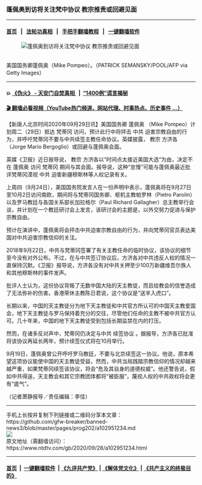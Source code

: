 ### 蓬佩奥到访将关注梵中协议 教宗推责或回避见面
------------------------

#### [首页](https://github.com/gfw-breaker/banned-news3/blob/master/README.md) &nbsp;&nbsp;|&nbsp;&nbsp; [法轮功真相](https://github.com/begood0513/basic/blob/master/README.md)  &nbsp;&nbsp;|&nbsp;&nbsp; [手把手翻墙教程](https://github.com/gfw-breaker/guides/wiki)  &nbsp;&nbsp;|&nbsp;&nbsp; [一键翻墙软件](https://github.com/gfw-breaker/nogfw/blob/master/README.md)  



<div><div class="featured_image">
 <figure>
  <img alt="蓬佩奥到访将关注梵中协议 教宗推责或回避见面" src="https://i.ntdtv.com/assets/uploads/2020/09/Untitled-44-800x450.jpg"/>
 </figure><br/>
 <span class="caption">
  美国国务卿蓬佩奥（Mike Pompeo）。（PATRICK SEMANSKY/POOL/AFP via Getty Images）
 </span>
</div>
</div><hr/>

#### 💥 [《伪火》 - 天安门自焚真相 ](http://158.247.195.190:10000/videos/blog/weihuo.html)&nbsp; |&nbsp; [“1400例”谎言揭秘  ](http://158.247.195.190:10000/videos/blog/jiexi1400.html)

#### [ 🎬  翻墙必看视频（YouTube热门频道、网站代理、时事热点、历史事件 ...）](https://github.com/gfw-breaker/links/blob/master/banned.md)

<div><div class="post_content" itemprop="articleBody">
 <p>
  【新唐人北京时间2020年09月29日讯】美国国务卿
  <ok href="https://www.ntdtv.com/gb/蓬佩奥.htm">
   蓬佩奥
  </ok>
  （Mike Pompeo）计划周二（29日）抵达
  <ok href="https://www.ntdtv.com/gb/梵蒂冈.htm">
   梵蒂冈
  </ok>
  访问，预计此行中将抨击
  <ok href="https://www.ntdtv.com/gb/中共.htm">
   中共
  </ok>
  迫害宗教自由的行为，并呼吁梵蒂冈不要与中共续签主教任命协议。英媒披露，
  <ok href="https://www.ntdtv.com/gb/教宗.htm">
   教宗
  </ok>
  方济各（Jorge Mario Bergoglio）或回避与蓬佩奥会面。
 </p>
 <p>
  英媒《卫报》近日报导说，
  <ok href="https://www.ntdtv.com/gb/教宗.htm">
   教宗
  </ok>
  方济各以“时间点太接近美国大选”为由，决定不在
  <ok href="https://www.ntdtv.com/gb/蓬佩奥.htm">
   蓬佩奥
  </ok>
  访问
  <ok href="https://www.ntdtv.com/gb/梵蒂冈.htm">
   梵蒂冈
  </ok>
  期间与其会面。报导说，这种“怠慢”可能与蓬佩奥最近批评梵蒂冈漠视
  <ok href="https://www.ntdtv.com/gb/中共.htm">
   中共
  </ok>
  迫害新疆穆斯林等人权记录有关。
 </p>
 <p>
  上周四（9月24日），美国国务院发言人在一份声明中表示，蓬佩奥将在9月27日至10月2日访问南欧，期间将与梵蒂冈国务卿、枢机主教帕罗林（Pietro Parolin）以及罗马教廷与各国关系部长加拉格尔（Paul Richard Gallagher）总主教举行会谈，并计划在一个教廷研讨会上发言，该研讨会的主题是，以外交努力促进与保护宗教自由。
 </p>
 <p>
  预计在演讲中，蓬佩奥将会抨击中共迫害宗教自由的行为，并向梵蒂冈官员表达美国对中共迫害宗教信仰的关注。
 </p>
 <p>
  2018年9月22日，中共与梵蒂冈签署了有关主教任命的临时协议，该协议的细节至今没有对外公布。不过，在与中共签订协议后，方济各对中共违反人权的情况一直保持沉默。《卫报》报导说，方济各没有对中共关押至少100万新疆维吾尔族人和其他穆斯林的事件发声。
 </p>
 <p>
  批评人士认为，这份协议背叛了无数中国大陆的天主教徒，而且给教会的信誉造成了无法弥补的伤害。香港荣休主教陈日君说，这个协议是“送羊入虎口”。
 </p>
 <p>
  长期以来，中国的天主教徒分为地下天主教徒和中共官方所认可的中国天主教爱国会，地下天主教徒与罗马保持着充分的交往，尽管他们任命的主教不被中共官方认可。几十年来，中国的地下天主教徒受到包括长期监禁在内的打压。
 </p>
 <p>
  然而，在诸多反对声中，梵蒂冈仍决定与中共
  <ok href="https://www.ntdtv.com/gb/续签协议.htm">
   续签协议
  </ok>
  。据报导，方济各已批准将该协议再延长两年，预计续签仪式将在10月举行。
 </p>
 <p>
  9月19日，蓬佩奥曾公开呼吁罗马教廷，不要与北京续签这一协议。他说，原本希望这项协议能使中国的天主教徒受益，然而，中共当局践踏宗教信仰的情况却越来越严重，如果梵蒂冈续签该协议，将会“危及其自身的道德权威”。他还警告说，假如中共得逞，天主教会和其它宗教团体都将“被臣服”，蔑视人权的中共政权将会更有“底气”。
 </p>
 <p>
  （记者萧静报导／责任编辑：李佳）
 </p>
 <div class="single_ad">
 </div>
</div>
</div>
<hr/>
手机上长按并复制下列链接或二维码分享本文章：<br/>
https://github.com/gfw-breaker/banned-news3/blob/master/pages/prog202/a102951234.md <br/>
<a href='https://github.com/gfw-breaker/banned-news3/blob/master/pages/prog202/a102951234.md'><img src='https://github.com/gfw-breaker/banned-news3/blob/master/pages/prog202/a102951234.md.png'/></a> <br/>
原文地址（需翻墙访问）：https://www.ntdtv.com/gb/2020/09/28/a102951234.html


------------------------
#### [首页](https://github.com/gfw-breaker/banned-news3/blob/master/README.md) &nbsp;|&nbsp; [一键翻墙软件](https://github.com/gfw-breaker/nogfw/blob/master/README.md) &nbsp;| [《九评共产党》](https://github.com/gfw-breaker/9ping.md/blob/master/README.md#九评之一评共产党是什么) | [《解体党文化》](https://github.com/gfw-breaker/jtdwh.md/blob/master/README.md) | [《共产主义的终极目的》](https://github.com/gfw-breaker/gczydzjmd.md/blob/master/README.md)


<img src='http://gfw-breaker.win/banned-news3/pages/prog202/a102951234.md' width='0px' height='0px'/>